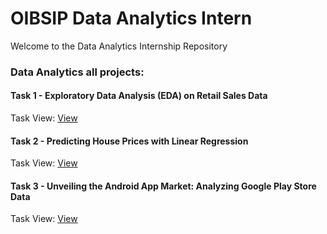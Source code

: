 # OIBSIP Data Analytics Intern
Welcome to the Data Analytics Internship Repository

### Data Analytics all projects:

#### Task 1 - Exploratory Data Analysis (EDA) on Retail Sales Data

Task View: [View](https://github.com/yogeshkasar778/OIBSIP/blob/main/Task%201%20-%20Exploratory%20Data%20Analysis%20(EDA)%20on%20Retail%20Sales%20Dataset/EDA_Retail_sales_data.ipynb)

#### Task 2 - Predicting House Prices with Linear Regression

Task View: [View](https://github.com/yogeshkasar778/OIBSIP/blob/main/Task%202%20-%20Predicting%20House%20Prices%20with%20Linear%20Regression/Task_2_Predicting_House_Prices_with_Linear_Regression.ipynb)

#### Task 3 - Unveiling the Android App Market: Analyzing Google Play Store Data

Task View: [View](https://github.com/yogeshkasar778/OIBSIP/blob/main/Task%203%20-%20Analyzing%20Google%20Play%20Store%20Data/Analyzing%20Google%20Play%20Store%20Data.ipynb)

